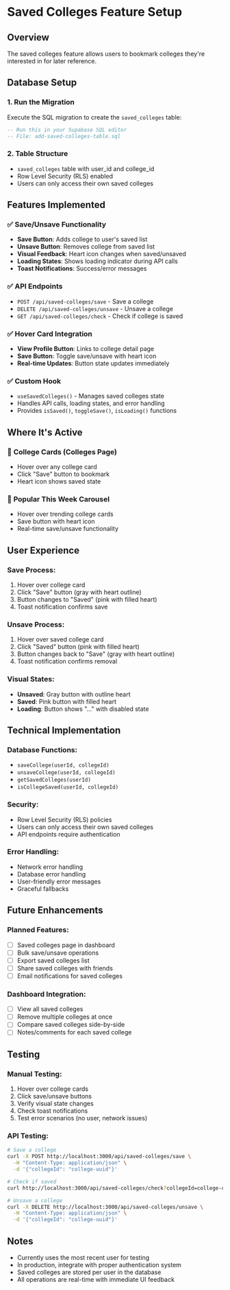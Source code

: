 # Saved Colleges Feature Setup

## Overview
The saved colleges feature allows users to bookmark colleges they're interested in for later reference.

## Database Setup

### 1. Run the Migration
Execute the SQL migration to create the `saved_colleges` table:

```sql
-- Run this in your Supabase SQL editor
-- File: add-saved-colleges-table.sql
```

### 2. Table Structure
- `saved_colleges` table with user_id and college_id
- Row Level Security (RLS) enabled
- Users can only access their own saved colleges

## Features Implemented

### ✅ **Save/Unsave Functionality**
- **Save Button**: Adds college to user's saved list
- **Unsave Button**: Removes college from saved list
- **Visual Feedback**: Heart icon changes when saved/unsaved
- **Loading States**: Shows loading indicator during API calls
- **Toast Notifications**: Success/error messages

### ✅ **API Endpoints**
- `POST /api/saved-colleges/save` - Save a college
- `DELETE /api/saved-colleges/unsave` - Unsave a college  
- `GET /api/saved-colleges/check` - Check if college is saved

### ✅ **Hover Card Integration**
- **View Profile Button**: Links to college detail page
- **Save Button**: Toggle save/unsave with heart icon
- **Real-time Updates**: Button state updates immediately

### ✅ **Custom Hook**
- `useSavedColleges()` - Manages saved colleges state
- Handles API calls, loading states, and error handling
- Provides `isSaved()`, `toggleSave()`, `isLoading()` functions

## Where It's Active

### 🎯 **College Cards (Colleges Page)**
- Hover over any college card
- Click "Save" button to bookmark
- Heart icon shows saved state

### 🎯 **Popular This Week Carousel**
- Hover over trending college cards
- Save button with heart icon
- Real-time save/unsave functionality

## User Experience

### **Save Process:**
1. Hover over college card
2. Click "Save" button (gray with heart outline)
3. Button changes to "Saved" (pink with filled heart)
4. Toast notification confirms save

### **Unsave Process:**
1. Hover over saved college card
2. Click "Saved" button (pink with filled heart)
3. Button changes back to "Save" (gray with heart outline)
4. Toast notification confirms removal

### **Visual States:**
- **Unsaved**: Gray button with outline heart
- **Saved**: Pink button with filled heart
- **Loading**: Button shows "..." with disabled state

## Technical Implementation

### **Database Functions:**
- `saveCollege(userId, collegeId)`
- `unsaveCollege(userId, collegeId)`
- `getSavedColleges(userId)`
- `isCollegeSaved(userId, collegeId)`

### **Security:**
- Row Level Security (RLS) policies
- Users can only access their own saved colleges
- API endpoints require authentication

### **Error Handling:**
- Network error handling
- Database error handling
- User-friendly error messages
- Graceful fallbacks

## Future Enhancements

### **Planned Features:**
- [ ] Saved colleges page in dashboard
- [ ] Bulk save/unsave operations
- [ ] Export saved colleges list
- [ ] Share saved colleges with friends
- [ ] Email notifications for saved colleges

### **Dashboard Integration:**
- [ ] View all saved colleges
- [ ] Remove multiple colleges at once
- [ ] Compare saved colleges side-by-side
- [ ] Notes/comments for each saved college

## Testing

### **Manual Testing:**
1. Hover over college cards
2. Click save/unsave buttons
3. Verify visual state changes
4. Check toast notifications
5. Test error scenarios (no user, network issues)

### **API Testing:**
```bash
# Save a college
curl -X POST http://localhost:3000/api/saved-colleges/save \
  -H "Content-Type: application/json" \
  -d '{"collegeId": "college-uuid"}'

# Check if saved
curl http://localhost:3000/api/saved-colleges/check?collegeId=college-uuid

# Unsave a college
curl -X DELETE http://localhost:3000/api/saved-colleges/unsave \
  -H "Content-Type: application/json" \
  -d '{"collegeId": "college-uuid"}'
```

## Notes

- Currently uses the most recent user for testing
- In production, integrate with proper authentication system
- Saved colleges are stored per user in the database
- All operations are real-time with immediate UI feedback 
